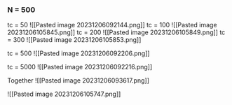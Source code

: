 ### N = 500

tc = 50
![[Pasted image 20231206092144.png]]
tc = 100
![[Pasted image 20231206105845.png]]
tc = 200
![[Pasted image 20231206105849.png]]
tc = 300
![[Pasted image 20231206105853.png]]

tc = 500
![[Pasted image 20231206092206.png]]

tc = 5000
![[Pasted image 20231206092216.png]]

Together
![[Pasted image 20231206093617.png]]

![[Pasted image 20231206105747.png]]

